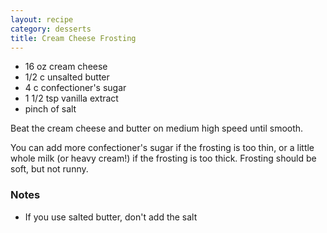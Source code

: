 ```yaml
---
layout: recipe
category: desserts
title: Cream Cheese Frosting
---
```


-   16 oz cream cheese
-   1/2 c unsalted butter
-   4 c confectioner's sugar
-   1 1/2 tsp vanilla extract
-   pinch of salt

Beat the cream cheese and butter on medium high speed until smooth.

You can add more confectioner's sugar if the frosting is too thin, or a little whole milk (or heavy cream!) if the frosting is too thick. Frosting should be soft, but not runny.

### Notes

-   If you use salted butter, don't add the salt
